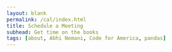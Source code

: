 ```yaml
---
layout: blank
permalink: /cal/index.html
title: Schedule a Meeting
subhead: Get time on the books
tags: [about, Abhi Nemani, Code for America, pandas]
---
```

<!-- Calendly inline widget begin -->
<div class="calendly-inline-widget" data-url="https://calendly.com/abhi-nemani" style="min-width:320px;height:630px;"></div>
<script type="text/javascript" src="https://assets.calendly.com/assets/external/widget.js" async></script>
<!-- Calendly inline widget end -->